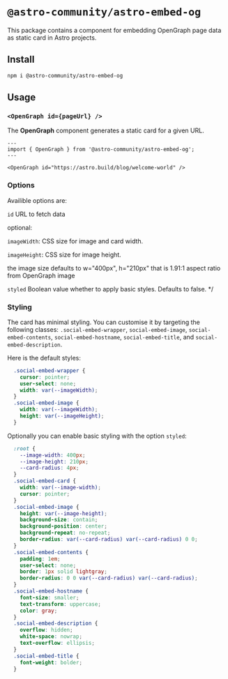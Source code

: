 # `@astro-community/astro-embed-og`

This package contains a component for embedding OpenGraph page data as static card in Astro projects.

## Install

```bash
npm i @astro-community/astro-embed-og
```

## Usage

### `<OpenGraph id={pageUrl} />`

The **OpenGraph** component generates a static card for a given URL.

```astro
---
import { OpenGraph } from '@astro-community/astro-embed-og';
---

<OpenGraph id="https://astro.build/blog/welcome-world" />
```

### Options

Availible options are: 

`id` URL to fetch data

optional:

`imageWidth`: CSS size for image and card width.

`imageHeight`: CSS size for image height.

the image size defaults to w="400px", h="210px" that is 1.91:1 aspect ratio from OpenGraph image

`styled` Boolean value whether to apply basic styles. Defaults to false. */


### Styling

The card has minimal styling. You can customise it by targeting the following classes:
`.social-embed-wrapper`, `social-embed-image`, `social-embed-contents`, `social-embed-hostname`, `social-embed-title`, and `social-embed-description`.

Here is the default styles:

```css
  .social-embed-wrapper {
    cursor: pointer;
    user-select: none;
    width: var(--imageWidth);
  }
  .social-embed-image {
    width: var(--imageWidth);
    height: var(--imageHeight);
  }
```

Optionally you can enable basic styling with the option `styled`:

```css
  :root {
    --image-width: 400px;
    --image-height: 210px;
    --card-radius: 4px;
  }
  .social-embed-card {
    width: var(--image-width);
    cursor: pointer;
  }
  .social-embed-image {
    height: var(--image-height);
    background-size: contain;
    background-position: center;
    background-repeat: no-repeat;
    border-radius: var(--card-radius) var(--card-radius) 0 0;
  }
  .social-embed-contents {
    padding: 1em;
    user-select: none;
    border: 1px solid lightgray;
    border-radius: 0 0 var(--card-radius) var(--card-radius);
  }
  .social-embed-hostname {
    font-size: smaller;
    text-transform: uppercase;
    color: gray;
  }
  .social-embed-description {
    overflow: hidden;
    white-space: nowrap;
    text-overflow: ellipsis;
  }
  .social-embed-title {
    font-weight: bolder;
  }
```